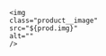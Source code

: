 <!-- ShopHub.js catalog image -->
        <img
        class="product__image"
        src="${prod.img}"
        alt=""
        />